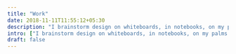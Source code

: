 ```yaml
---
title: "Work"
date: 2018-11-11T11:55:12+05:30
description: "I brainstorm design on whiteboards, in notebooks, on my palms or anything I can find. Then, I bring it onto a screen using Sketch or Figma and code in HTML, CSS, and JavaScript."
intro: ["I brainstorm design on whiteboards, in notebooks, on my palms or anything I can find. Then, I bring it onto a screen using Sketch or Figma and code in HTML, CSS, and JavaScript.", "This is a collection of projects I have worked on over the years. Click on a project to view it."]
draft: false
---
```


